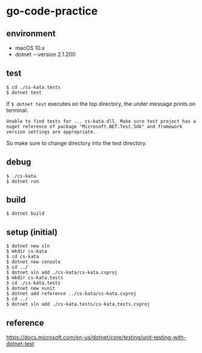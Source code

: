 # go-code-practice

## environment

- macOS 10.x
- dotnet --version 2.1.200

## test

```terminal
$ cd ./cs-kata.tests
$ dotnet test
```

If ```$ dotnet test``` executes on the top directory, the under message prints on terminal.  

```text
Unable to find tests for ... cs-kata.dll. Make sure test project has a nuget reference of package "Microsoft.NET.Test.Sdk" and framework version settings are appropriate. 
```

So make sure to change directory into the test directory.

## debug

```terminal
$ ./cs-kata
$ dotnet run
```

## build

```terminal
$ dotnet build
```

## setup (initial)

```terminal
$ dotnet new sln
$ mkdir cs-kata
$ cd cs-kata
$ dotnet new console
$ cd ../
$ dotnet sln add ./cs-kata/cs-kata.csproj
$ mkdir cs-kata.tests
$ cd ./cs-kata.tests
$ dotnet new xunit
$ dotnet add reference ../cs-kata/cs-kata.csproj
$ cd ../
$ dotnet sln add ./cs-kata.tests/cs-kata.tests.csproj
```

## reference

<https://docs.microsoft.com/en-us/dotnet/core/testing/unit-testing-with-dotnet-test>
